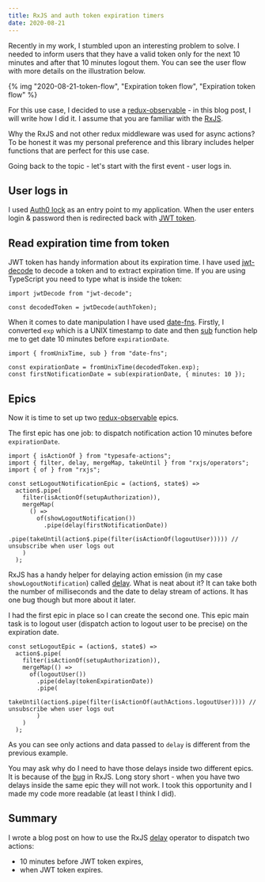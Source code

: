 ```yaml
---
title: RxJS and auth token expiration timers
date: 2020-08-21
---
```


Recently in my work, I stumbled upon an interesting problem to solve. I needed to inform users that they have
a valid token only for the next 10 minutes and after that 10 minutes logout them.
You can see the user flow with more details on the illustration below.

{% img "2020-08-21-token-flow", "Expiration token flow", "Expiration token flow" %}

For this use case, I decided to use a [redux-observable](https://redux-observable.js.org/) - in this blog
post, I will write how I did it. I assume that you are familiar with the [RxJS](https://rxjs-dev.firebaseapp.com/).

Why the RxJS and not other redux middleware was used for async actions? To be honest it was my personal preference
and this library includes helper functions that are perfect for this use case.

Going back to the topic - let's start with the first event - user logs in.

## User logs in

I used [Auth0 lock](https://auth0.com/docs/libraries/lock) as an entry point to my application.
When the user enters login & password then is redirected back with [JWT token](https://jwt.io/).

## Read expiration time from token

JWT token has handy information about its expiration time.
I have used [jwt-decode](https://www.npmjs.com/package/jwt-decode) to decode a token and to extract expiration
time. If you are using TypeScript you need to type what is inside the token:

```tsx
import jwtDecode from "jwt-decode";

const decodedToken = jwtDecode(authToken);
```

When it comes to date manipulation I have used [date-fns](https://date-fns.org/).
Firstly, I converted `exp` which is a UNIX timestamp to date and then
[sub](https://date-fns.org/v2.15.0/docs/sub) function help me to get date 10 minutes before `expirationDate`.

```tsx
import { fromUnixTime, sub } from "date-fns";

const expirationDate = fromUnixTime(decodedToken.exp);
const firstNotificationDate = sub(expirationDate, { minutes: 10 });
```

## Epics

Now it is time to set up two [redux-observable](https://redux-observable.js.org/) epics.

The first epic has one job: to dispatch notification action 10 minutes before `expirationDate`.

```tsx
import { isActionOf } from "typesafe-actions";
import { filter, delay, mergeMap, takeUntil } from "rxjs/operators";
import { of } from "rxjs";

const setLogoutNotificationEpic = (action$, state$) =>
  action$.pipe(
    filter(isActionOf(setupAuthorization)),
    mergeMap(
      () =>
        of(showLogoutNotification())
          .pipe(delay(firstNotificationDate))
          .pipe(takeUntil(action$.pipe(filter(isActionOf(logoutUser))))) // unsubscribe when user logs out
    )
  );
```

RxJS has a handy helper for delaying action emission (in my case `showLogoutNotification`) called
[delay](https://www.learnrxjs.io/learn-rxjs/operators/utility/delay). What is neat about it? It can
take both the number of milliseconds and the date to delay stream of actions.
It has one bug though but more about it later.

I had the first epic in place so I can create the second one. This epic main task is
to logout user (dispatch action to logout user to be precise) on the expiration date.

```tsx
const setLogoutEpic = (action$, state$) =>
  action$.pipe(
    filter(isActionOf(setupAuthorization)),
    mergeMap(() =>
      of(logoutUser())
        .pipe(delay(tokenExpirationDate))
        .pipe(
          takeUntil(action$.pipe(filter(isActionOf(authActions.logoutUser)))) // unsubscribe when user logs out
        )
    )
  );
```

As you can see only actions and data passed to `delay` is different from the previous example.

You may ask why do I need to have those delays inside two different epics. It is because of the
[bug](https://github.com/ReactiveX/rxjs/issues/5232) in RxJS. Long story short - when you have two
delays inside the same epic they will not work. I took this opportunity and I made my code more
readable (at least I think I did).

## Summary

I wrote a blog post on how to use the RxJS [delay](https://www.learnrxjs.io/learn-rxjs/operators/utility/delay)
operator to dispatch two actions:

- 10 minutes before JWT token expires,
- when JWT token expires.

